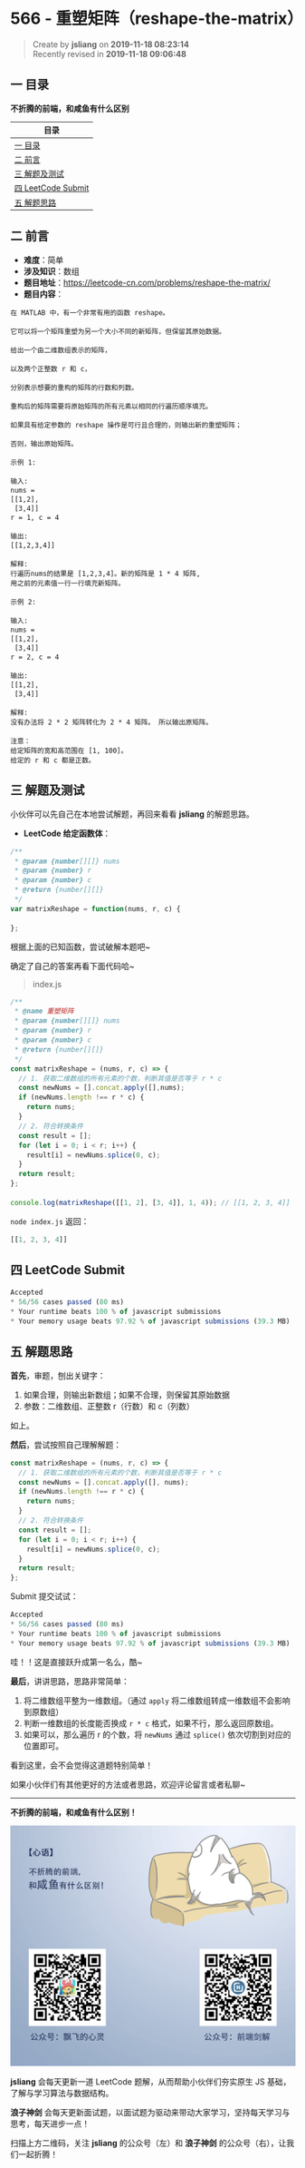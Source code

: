 566 - 重塑矩阵（reshape-the-matrix）
===

> Create by **jsliang** on **2019-11-18 08:23:14**  
> Recently revised in **2019-11-18 09:06:48**

## 一 目录

**不折腾的前端，和咸鱼有什么区别**

| 目录 |
| --- | 
| [一 目录](#chapter-one) | 
| [二 前言](#chapter-two) |
| [三 解题及测试](#chapter-three) |
| [四 LeetCode Submit](#chapter-four) |
| [五 解题思路](#chapter-five) |

## 二 前言



* **难度**：简单
* **涉及知识**：数组
* **题目地址**：https://leetcode-cn.com/problems/reshape-the-matrix/
* **题目内容**：

```
在 MATLAB 中，有一个非常有用的函数 reshape。

它可以将一个矩阵重塑为另一个大小不同的新矩阵，但保留其原始数据。

给出一个由二维数组表示的矩阵，

以及两个正整数 r 和 c，

分别表示想要的重构的矩阵的行数和列数。

重构后的矩阵需要将原始矩阵的所有元素以相同的行遍历顺序填充。

如果具有给定参数的 reshape 操作是可行且合理的，则输出新的重塑矩阵；

否则，输出原始矩阵。

示例 1:

输入: 
nums = 
[[1,2],
 [3,4]]
r = 1, c = 4

输出: 
[[1,2,3,4]]

解释:
行遍历nums的结果是 [1,2,3,4]。新的矩阵是 1 * 4 矩阵, 
用之前的元素值一行一行填充新矩阵。

示例 2:

输入: 
nums = 
[[1,2],
 [3,4]]
r = 2, c = 4

输出: 
[[1,2],
 [3,4]]

解释:
没有办法将 2 * 2 矩阵转化为 2 * 4 矩阵。 所以输出原矩阵。

注意：
给定矩阵的宽和高范围在 [1, 100]。
给定的 r 和 c 都是正数。
```

## 三 解题及测试



小伙伴可以先自己在本地尝试解题，再回来看看 **jsliang** 的解题思路。

* **LeetCode 给定函数体**：

```js
/**
 * @param {number[][]} nums
 * @param {number} r
 * @param {number} c
 * @return {number[][]}
 */
var matrixReshape = function(nums, r, c) {
    
};
```

根据上面的已知函数，尝试破解本题吧~

确定了自己的答案再看下面代码哈~

> index.js

```js
/**
 * @name 重塑矩阵
 * @param {number[][]} nums
 * @param {number} r
 * @param {number} c
 * @return {number[][]}
 */
const matrixReshape = (nums, r, c) => {
  // 1. 获取二维数组的所有元素的个数，判断其值是否等于 r * c
  const newNums = [].concat.apply([],nums);
  if (newNums.length !== r * c) {
    return nums;
  }
  // 2. 符合转换条件
  const result = [];
  for (let i = 0; i < r; i++) {
    result[i] = newNums.splice(0, c);
  }
  return result;
};

console.log(matrixReshape([[1, 2], [3, 4]], 1, 4)); // [[1, 2, 3, 4]]
```

`node index.js` 返回：

```js
[[1, 2, 3, 4]]
```

## 四 LeetCode Submit



```js
Accepted
* 56/56 cases passed (80 ms)
* Your runtime beats 100 % of javascript submissions
* Your memory usage beats 97.92 % of javascript submissions (39.3 MB)
```

## 五 解题思路



**首先**，审题，刨出关键字：

1. 如果合理，则输出新数组；如果不合理，则保留其原始数据
2. 参数：二维数组、正整数 r（行数）和 c（列数）

如上。

**然后**，尝试按照自己理解解题：

```js
const matrixReshape = (nums, r, c) => {
  // 1. 获取二维数组的所有元素的个数，判断其值是否等于 r * c
  const newNums = [].concat.apply([], nums);
  if (newNums.length !== r * c) {
    return nums;
  }
  // 2. 符合转换条件
  const result = [];
  for (let i = 0; i < r; i++) {
    result[i] = newNums.splice(0, c);
  }
  return result;
};
```

Submit 提交试试：

```js
Accepted
* 56/56 cases passed (80 ms)
* Your runtime beats 100 % of javascript submissions
* Your memory usage beats 97.92 % of javascript submissions (39.3 MB)
```

哇！！这是直接跃升成第一名么，酷~

**最后**，讲讲思路，思路非常简单：

1. 将二维数组平整为一维数组。（通过 `apply` 将二维数组转成一维数组不会影响到原数组）
2. 判断一维数组的长度能否换成 `r * c` 格式，如果不行，那么返回原数组。
3. 如果可以，那么遍历 r 的个数，将 `newNums` 通过 `splice()` 依次切割到对应的位置即可。

看到这里，会不会觉得这道题特别简单！

如果小伙伴们有其他更好的方法或者思路，欢迎评论留言或者私聊~

---

**不折腾的前端，和咸鱼有什么区别！**

![图](../../../public-repertory/img/z-index-small.png)

**jsliang** 会每天更新一道 LeetCode 题解，从而帮助小伙伴们夯实原生 JS 基础，了解与学习算法与数据结构。

**浪子神剑** 会每天更新面试题，以面试题为驱动来带动大家学习，坚持每天学习与思考，每天进步一点！

扫描上方二维码，关注 **jsliang** 的公众号（左）和 **浪子神剑** 的公众号（右），让我们一起折腾！

